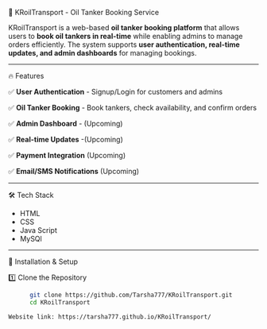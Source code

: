 🚛 KRoilTransport - Oil Tanker Booking Service

KRoilTransport is a web-based **oil tanker booking platform** that allows users to **book oil tankers in real-time** while enabling admins to manage orders efficiently.
The system supports **user authentication, real-time updates, and admin dashboards** for managing bookings.

---

🔥 Features

✅ **User Authentication** - Signup/Login for customers and admins  

✅ **Oil Tanker Booking** - Book tankers, check availability, and confirm orders  

✅ **Admin Dashboard** - (Upcoming)

✅ **Real-time Updates** -(Upcoming)  

✅ **Payment Integration** (Upcoming)  

✅ **Email/SMS Notifications** (Upcoming)  


---

🛠 Tech Stack

- HTML
- CSS
- Java Script
- MySQl

---

 🚀 Installation & Setup

1️⃣ Clone the Repository  
```bash
      git clone https://github.com/Tarsha777/KRoilTransport.git
      cd KRoilTransport

Website link: https://tarsha777.github.io/KRoilTransport/

